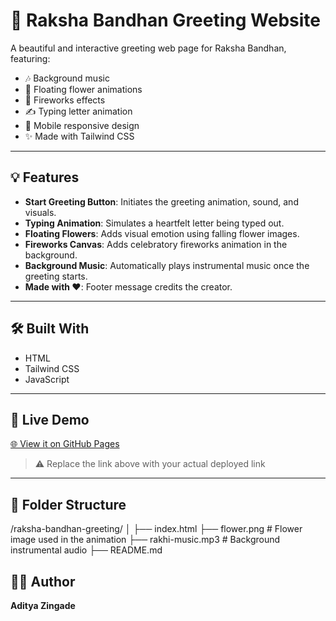 # 🌸 Raksha Bandhan Greeting Website

A beautiful and interactive greeting web page for Raksha Bandhan, featuring:

- 🎶 Background music
- 🌺 Floating flower animations
- 🎇 Fireworks effects
- ✍️ Typing letter animation
- 📱 Mobile responsive design
- ✨ Made with Tailwind CSS

---

## 💡 Features

- **Start Greeting Button**: Initiates the greeting animation, sound, and visuals.
- **Typing Animation**: Simulates a heartfelt letter being typed out.
- **Floating Flowers**: Adds visual emotion using falling flower images.
- **Fireworks Canvas**: Adds celebratory fireworks animation in the background.
- **Background Music**: Automatically plays instrumental music once the greeting starts.
- **Made with ❤️**: Footer message credits the creator.

---

## 🛠️ Built With

- HTML
- Tailwind CSS
- JavaScript

---

## 🚀 Live Demo

[🌐 View it on GitHub Pages](https://your-username.github.io/your-repo-name)

> ⚠️ Replace the link above with your actual deployed link

---

## 📁 Folder Structure

/raksha-bandhan-greeting/
│
├── index.html
├── flower.png # Flower image used in the animation
├── rakhi-music.mp3 # Background instrumental audio
├── README.md

## 👨‍💻 Author

**Aditya Zingade**
